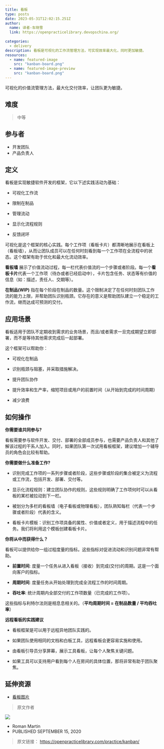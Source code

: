 ```yaml
---
title: 看板
type: posts
date: 2023-05-31T12:02:15.251Z
author:
  name: 译者-车晓雪 
  link: https://openpracticelibrary.devopschina.org/
  
categories: 
  - delivery
description: 看板是可视化的工作流管理方法，可实现效率最大化，同时更加敏捷。
resources:
  - name: featured-image
    src: "kanban-board.png"
  - name: featured-image-preview
    src: "kanban-board.png"
---
```


可视化的价值流管理方法，最大化交付效率，让团队更为敏捷。
<!--more-->

## 难度

> 中等

## 参与者
  - 开发团队
  - 产品负责人
  
## 定义
看板是实现敏捷软件开发的框架，它以下述实践活动为基础：

  * 可视化工作流

  * 限制在制品

  * 管理流动

  * 显示化流程规则

  * 反馈闭环

可视化是这个框架的核心实践。每个工作项（看板卡片）都清晰地展示在看板上（看板墙），从而让团队成员可以在任何时刻看到每一个工作项在全流程中的状态。这个框架有助于优化和最大化流动效率。

 **看板墙** 展示了价值流动过程，每一栏代表价值流的一个步骤或者阶段。每一个**看板卡片**代表一个工作项（待办或者已经启动中），卡片包含任务、状态等有价值的信息（如：描述，责任人、交期等）。

 **在制品(WIP)** 指在每个阶段在制品的数量。这个限制决定了在任何时刻团队工作流的能力上限，并帮助团队识别瓶颈。它存在的意义是帮助团队建立一个稳定的工作流，继而达成可预测的交付。

## 应用场景
  看板适用于团队不定期收到需求的业务场景，而且/或者需求一旦完成期望立即部署，而不是等待其他需求完成后一起部署。

  这个框架可以帮助你：
  * 可视化在制品

  * 识别瓶颈与阻塞，并采取措施解决。

  * 提升团队协作

  * 提升效率和生产率，缩短项目或用户的前置时间（从开始到完成的时间周期）

  * 减少浪费

## 如何操作
  **你需要谁共同参与?**
  
  看板需要参与软件开发、交付、部署的全部成员参与，也需要产品负责人和其他了解该过程的干系人加入。同时，如果团队第一次试用看板框架，建议增加一个辅导员的角色会比较有帮助。

  **你需要做什么准备工作?**


  * 识别完成工作项的一系列步骤或者阶段，这些步骤或阶段的集合被定义为流程或工作流，包括开发、部署、交付等。 
  
  * 显示化流程规则：建立团队协作的规则，这些规则明确了工作项何时可以从看板的某栏被拉动到下一栏。

  * 被划分为多栏的看板墙（电子看板或物理看板），团队熟知每栏（代表一个步骤或者阶段）代表的含义。

  * 看板卡片模板：识别工作项具备的属性、价值或者定义，用于描述流程中的任务。我们将利用这个模板创建看板卡片。
  


  **你将从中而获得什么？**

  看板可以提供给你一组过程度量的指标。这些指标对促进流动和识别问题非常有帮助。


  * **前置时间**: 度量一个任务从进入看板（接收）到完成(交付)的周期。这是一个面向客户的指标。
  
  * **周期时间**: 度量任务从开始处理到完成全流程工作的时间周期。

  * **吞吐率**: 统计周期内全部交付的工作项数量（已完成的工作项）。

  这些指标与利特尔法则是相息息相关的。（**平均周期时间 = 在制品数量 / 平均吞吐率**）


  **远程看板的实践建议**


  * 看板框架是可以用于远程异地团队实践的。

  * 如果团队使用相同的文档和白板工具，远程看板会更容易实施和使用。

  * 由看板引导员分享屏幕，展示工具看板，让每个人聚焦关键问题。
  
  * 如果工具可以支持用户看到每个人在房间的具体位置，那将非常有助于团队聚焦。
 
 
 ## 延伸资源
 - [看板图片](https://openpracticelibrary.com/practice/kanban-picture/) 
 
 > 原文作者
 
 
 ![](https://github.com/rmarting.png)
 
 - Roman Martin
 - PUBLISHED SEPTEMBER 15, 2020 
 
> 原文链接： <https://openpracticelibrary.com/practice/kanban/>

